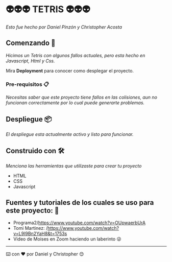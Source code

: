 # 👽👽👽 TETRIS 👽👽👽

_Esto fue hecho por Daniel Pinzón y Christopher Acosta_

## Comenzando 🚀

_Hicimos un Tetris con algunos fallos actuales, pero esta hecho en Javascript, Html y Css._

Mira **Deployment** para conocer como desplegar el proyecto.


### Pre-requisitos 📋

_Necesitas saber que este proyecto tiene fallos en las colisiones, aun no funcionan correctamente por lo cual puede generarte problemas._


## Despliegue 📦

_El despliegue esta actualmente activo y listo para funcionar._

## Construido con 🛠️

_Menciona las herramientas que utilizaste para crear tu proyecto_

* HTML
* CSS
* Javascript


## Fuentes y tutoriales de los cuales se uso para este proyecto: 🎁

* Programa2/https://www.youtube.com/watch?v=OUpwaerbUrA
* Tomi Martinez: /https://www.youtube.com/watch?v=L9I9Bn2YaH8&t=1753s
* Video de Moises en Zoom haciendo un laberinto 😜




---
⌨️ con ❤️ por Daniel y Christopher 😊
